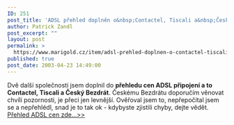 ```yaml
---
ID: 251
post_title: 'ADSL přehled doplněn o&nbsp;Contactel, Tiscali a&nbsp;Český Bezdrát'
author: Patrick Zandl
post_excerpt: ""
layout: post
permalink: >
  https://www.marigold.cz/item/adsl-prehled-doplnen-o-contactel-tiscali-a-cesky-bezdrat
published: true
post_date: 2003-04-23 14:49:00
---
```

Dvě další společnosti jsem doplnil do <STRONG>přehledu cen ADSL připojení a to Contactel, Tiscali&#160;a Český Bezdrát</STRONG>. Českému Bezdrátu doporučím věnovat chvíli pozornosti, je přeci jen levnější. Ověřoval jsem to, nepřepočítal jsem se a nepřehlédl, snad je to tak ok - kdybyste zjistili chyby, dejte vědět. <A href="/adsl">Přehled ADSL cen zde...&gt;&gt;</A>
